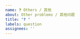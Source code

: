 ```yaml
---
name: ❓ Others / 其他
about: Other problems / 其他问题
title: "❓ "
labels: question
assignees: ''
---
```

